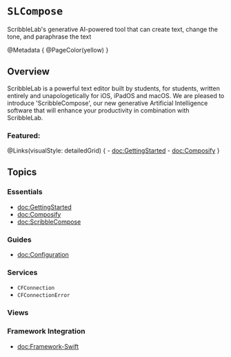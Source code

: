 # ``SLCompose``

ScribbleLab's generative AI-powered tool that can create text, change the tone, and paraphrase the text

@Metadata {
    @PageColor(yellow)
}

## Overview

ScribbleLab is a powerful text editor built by students, for students, written entirely and unapologetically for iOS, iPadOS and macOS. We are pleased to introduce 'ScribbleCompose', our new generative Artificial Intelligence software that will enhance your productivity in combination with ScribbleLab.


### Featured:

@Links(visualStyle: detailedGrid) {
    - <doc:GettingStarted>
    - <doc:Composify>
}

## Topics

### Essentials
- <doc:GettingStarted>
- <doc:Composify>
- <doc:ScribbleCompose>

### Guides
- <doc:Configuration>

### Services
- ``CFConnection``
- ``CFConnectionError``

### Views

### Framework Integration
- <doc:Framework-Swift>

